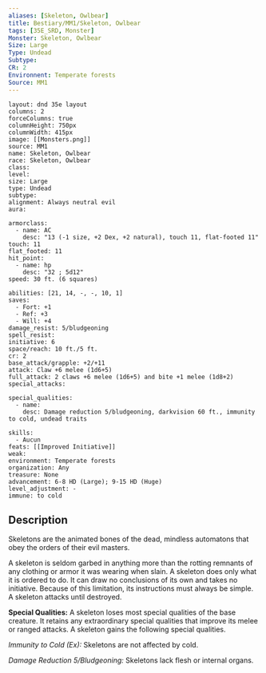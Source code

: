 ```yaml
---
aliases: [Skeleton, Owlbear]
title: Bestiary/MM1/Skeleton, Owlbear
tags: [35E_SRD, Monster]
Monster: Skeleton, Owlbear
Size: Large
Type: Undead
Subtype: 
CR: 2
Environnent: Temperate forests
Source: MM1
---
```


```statblock
layout: dnd 35e layout
columns: 2
forceColumns: true
columnHeight: 750px
columnWidth: 415px
image: [[Monsters.png]]
source: MM1
name: Skeleton, Owlbear
race: Skeleton, Owlbear
class: 
level: 
size: Large
type: Undead
subtype: 
alignment: Always neutral evil
aura: 

armorclass:
  - name: AC
    desc: "13 (-1 size, +2 Dex, +2 natural), touch 11, flat-footed 11"
touch: 11
flat_footed: 11
hit_point:
  - name: hp
    desc: "32 ; 5d12"
speed: 30 ft. (6 squares)

abilities: [21, 14, -, -, 10, 1]
saves:
  - Fort: +1
  - Ref: +3
  - Will: +4
damage_resist: 5/bludgeoning
spell_resist: 
initiative: 6
space/reach: 10 ft./5 ft.
cr: 2
base_attack/grapple: +2/+11
attack: Claw +6 melee (1d6+5)
full_attack: 2 claws +6 melee (1d6+5) and bite +1 melee (1d8+2)
special_attacks: 

special_qualities:
  - name: 
    desc: Damage reduction 5/bludgeoning, darkvision 60 ft., immunity to cold, undead traits

skills:
  - Aucun
feats: [[Improved Initiative]]
weak: 
environment: Temperate forests
organization: Any
treasure: None
advancement: 6-8 HD (Large); 9-15 HD (Huge)
level_adjustment: -
immune: to cold
```

## Description

<p>Skeletons are the animated bones of the dead, mindless automatons that obey the orders of their evil masters.</p>
<p>A skeleton is seldom garbed in anything more than the rotting remnants of any clothing or armor it was wearing when slain. A skeleton does only what it is ordered to do. It can draw no conclusions of its own and takes no initiative. Because of this limitation, its instructions must always be simple. A skeleton attacks until destroyed.</p>
<p>
            <b>Special Qualities:</b> A skeleton loses most special qualities of the base creature. It retains any extraordinary special qualities that improve its melee or ranged attacks. A skeleton gains the following special qualities.</p>
<p>
            <i>Immunity to Cold (Ex):</i> Skeletons are not affected by cold.</p>
<p>
            <i>Damage Reduction 5/Bludgeoning:</i> Skeletons lack flesh or internal organs.</p>